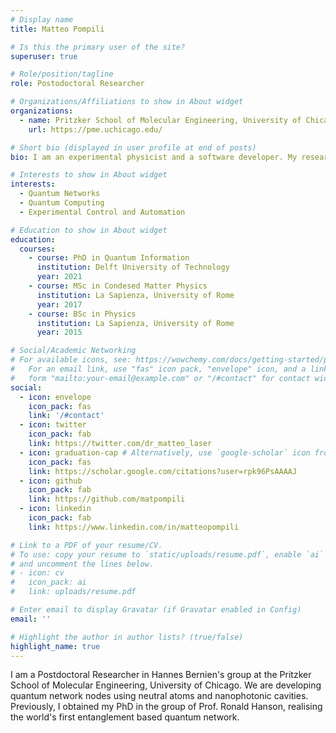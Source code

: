 ```yaml
---
# Display name
title: Matteo Pompili

# Is this the primary user of the site?
superuser: true

# Role/position/tagline
role: Postodoctoral Researcher

# Organizations/Affiliations to show in About widget
organizations:
  - name: Pritzker School of Molecular Engineering, University of Chicago
    url: https://pme.uchicago.edu/

# Short bio (displayed in user profile at end of posts)
bio: I am an experimental physicist and a software developer. My research focuses on quantum computer networks.

# Interests to show in About widget
interests:
  - Quantum Networks
  - Quantum Computing
  - Experimental Control and Automation

# Education to show in About widget
education:
  courses:
    - course: PhD in Quantum Information
      institution: Delft University of Technology
      year: 2021
    - course: MSc in Condesed Matter Physics
      institution: La Sapienza, University of Rome
      year: 2017
    - course: BSc in Physics
      institution: La Sapienza, University of Rome
      year: 2015

# Social/Academic Networking
# For available icons, see: https://wowchemy.com/docs/getting-started/page-builder/#icons
#   For an email link, use "fas" icon pack, "envelope" icon, and a link in the
#   form "mailto:your-email@example.com" or "/#contact" for contact widget.
social:
  - icon: envelope
    icon_pack: fas
    link: '/#contact'
  - icon: twitter
    icon_pack: fab
    link: https://twitter.com/dr_matteo_laser
  - icon: graduation-cap # Alternatively, use `google-scholar` icon from `ai` icon pack
    icon_pack: fas
    link: https://scholar.google.com/citations?user=rpk96PsAAAAJ
  - icon: github
    icon_pack: fab
    link: https://github.com/matpompili
  - icon: linkedin
    icon_pack: fab
    link: https://www.linkedin.com/in/matteopompili

# Link to a PDF of your resume/CV.
# To use: copy your resume to `static/uploads/resume.pdf`, enable `ai` icons in `params.toml`,
# and uncomment the lines below.
# - icon: cv
#   icon_pack: ai
#   link: uploads/resume.pdf

# Enter email to display Gravatar (if Gravatar enabled in Config)
email: ''

# Highlight the author in author lists? (true/false)
highlight_name: true
---
```


I am a Postdoctoral Researcher in Hannes Bernien's group at the Pritzker School of Molecular Engineering, University of Chicago. 
We are developing quantum network nodes using neutral atoms and nanophotonic cavities.
Previously, I obtained my PhD in the group of Prof. Ronald Hanson, realising the world's first entanglement based quantum network.

<!-- {{< icon name="download" pack="fas" >}} Download my {{< staticref "uploads/demo_resume.pdf" "newtab" >}}resumé{{< /staticref >}}. -->

